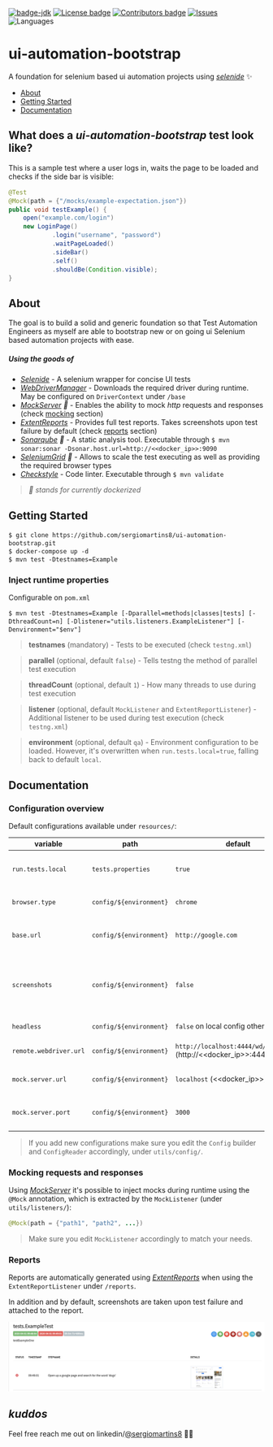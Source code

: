 [![badge-jdk](https://img.shields.io/badge/jdk-8-green.svg)](http://www.oracle.com/technetwork/java/javase/downloads/index.html)
[![License badge](https://img.shields.io/github/license/sergiomartins8/ui-automation-bootstrap)](http://www.apache.org/licenses/LICENSE-2.0)
[![Contributors badge](https://img.shields.io/github/contributors/sergiomartins8/ui-automation-bootstrap)](https://github.com/sergiomartins8/ui-automation-bootstrap/graphs/contributors)
[![Issues](https://img.shields.io/github/issues/sergiomartins8/ui-automation-bootstrap)](https://github.com/sergiomartins8/ui-automation-bootstrap/issues)
![Languages](https://img.shields.io/github/languages/top/sergiomartins8/ui-automation-bootstrap)

# ui-automation-bootstrap

A foundation for selenium based ui automation projects using _[selenide](https://github.com/selenide/selenide)_ ✨

* [About](#about)
* [Getting Started](#getting-started)
* [Documentation](#documentation)

## What does a _ui-automation-bootstrap_ test look like?

This is a sample test where a user logs in, waits the page to be loaded and checks if the side bar is visible:

```java
@Test
@Mock(path = {"/mocks/example-expectation.json"})
public void testExample() {
    open("example.com/login")
    new LoginPage()
            .login("username", "password")
            .waitPageLoaded()
            .sideBar()
            .self()
            .shouldBe(Condition.visible);
}
```

## About

The goal is to build a solid and generic foundation so that Test Automation Engineers as myself are able to bootstrap new or on going ui Selenium based automation projects with ease.

##### Using the goods of 
* _[Selenide](https://github.com/selenide/selenide)_ - A selenium wrapper for concise UI tests
* _[WebDriverManager](https://github.com/bonigarcia/webdrivermanager)_ - Downloads the required driver during runtime. May be configured on `DriverContext` under `/base`
* _[MockServer](https://www.mock-server.com/) 🐳_ - Enables the ability to mock _http_ requests and responses (check [mocking](#mocking-requests-and-responses) section)
* _[ExtentReports](https://extentreports.com/)_ - Provides full test reports. Takes screenshots upon test failure by default (check [reports](#reports) section)
* _[Sonarqube](https://www.sonarqube.org/) 🐳_ - A static analysis tool. Executable through `$ mvn sonar:sonar -Dsonar.host.url=http://<<docker_ip>>:9090`
* _[SeleniumGrid](https://github.com/SeleniumHQ/docker-selenium) 🐳_ - Allows to scale the test executing as well as providing the required browser types
* _[Checkstyle](https://maven.apache.org/plugins/maven-checkstyle-plugin/)_ - Code linter. Executable through `$ mvn validate`

> _🐳 stands for currently dockerized_

## Getting Started

```shell script
$ git clone https://github.com/sergiomartins8/ui-automation-bootstrap.git
$ docker-compose up -d
$ mvn test -Dtestnames=Example
```

### Inject runtime properties

Configurable on `pom.xml`

````shell script
$ mvn test -Dtestnames=Example [-Dparallel=methods|classes|tests] [-DthreadCount=n] [-Dlistener="utils.listeners.ExampleListener"] [-Denvironment="$env"]
````

> **testnames** (mandatory) - Tests to be executed (check `testng.xml`)

> **parallel** (optional, default `false`) - Tells testng the method of parallel test execution

> **threadCount** (optional, default `1`) - How many threads to use during test execution

> **listener** (optional, default `MockListener` and `ExtentReportListener`) - Additional listener to be used during test execution (check `testng.xml`)

> **environment** (optional, default `qa`) - Environment configuration to be loaded. However, it's overwritten when `run.tests.local=true`, falling back to default `local`.

## Documentation

### Configuration overview

Default configurations available under `resources/`:

|variable|path|default|description|
|----|----|----|----|
|`run.tests.local`|`tests.properties`|`true`|Running tests locally to avoid using the `RemoteWebDriver` (May be configured)|
|`browser.type`|`config/${environment}`|`chrome`|Chooses in which browser tests rare executed|
|`base.url`|`config/${environment}`|`http://google.com`|Base url; e.g. `open("")` with an empty string opens the browser on the base url|
|`screenshots`|`config/${environment}`|`false`|Selenide screenshots on test failure (However, screenshots are taken by the `ExtentReportListener`) by default|
|`headless`|`config/${environment}`|`false` on local config otherwise `true`|Test execution in headless mode|
|`remote.webdriver.url`|`config/${environment}`|`http://localhost:4444/wd/hub` (http://<<docker_ip>>:4444/wd/hub)|Selenium hub deployed through `docker-compose.yaml`|
|`mock.server.url`|`config/${environment}`|`localhost` (<<docker_ip>>)|Mock server ip deployed through `docker-compose.yaml`|
|`mock.server.port`|`config/${environment}`|`3000`|Mock server port exposed to the outside (check `docker-compose.yaml`)|

> If you add new configurations make sure you edit the `Config` builder and `ConfigReader` accordingly, under `utils/config/`.

### Mocking requests and responses

Using _[MockServer](https://www.mock-server.com/)_ it's possible to inject mocks during runtime using the `@Mock` annotation, which is extracted by the `MockListener` (under `utils/listeners/`):

````java
@Mock(path = {"path1", "path2", ...})
````

> Make sure you edit `MockListener` accordingly to match your needs.

### Reports

Reports are automatically generated using _[ExtentReports](https://extentreports.com/)_ when using the `ExtentReportListener` under `/reports`. 

In addition and by default, screenshots are taken upon test failure and attached to the report.

![](docs/test_failed_report.png)

## _kuddos_

Feel free reach me out on linkedin/[@sergiomartins8](https://www.linkedin.com/in/sergiomartins8/) 🙇‍🙌
